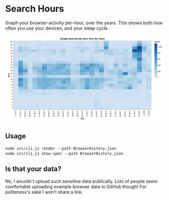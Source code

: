 
# Search Hours

Graph your browser-activity per-hour, over the years. This shows both how often you use your devices, and your sleep cycle.

![Example Image](example.png "Example Image")

## Usage

```
node src/cli.js render --path BrowserHistory.json
node src/cli.js show-spec --path BrowserHistory.json
```

## Is that your data?

No, I wouldn't upload such sensitive data publically. Lots of people seem comfortable uploading example browser data to GitHub though! For politeness's sake I won't share a link. 
